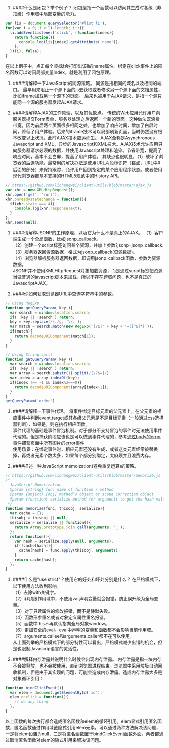 
1. ####什么是闭包？举个例子？
闭包是指一个函数可以访问其生成时各级（非顶级）作用域中局部变量的能力。  
```js
var lis = document.querySelector('#list li');
for(var i = 0; i < li.length; i++){
  li.addEventListener('click', (function(index){
    return function(){
      console.log(lis[index].getAttribute('name'));
    };
  })(i), false);
}
```
在以上例子中，点击每个li时就会打印出该li的name属性。绑定在click事件上的匿名函数可以访问局部变量index，就是利用了闭包原理。

1. ####请解释一下JavaScript的同源策略。
同源是指相同的域名以及相同的端口。
最早用来阻止一个源下面的js去获取或者修改另一个源下面的文档属性，比如iframe加载另一个源下的页面。
后来也被用于AJAX请求，是指一个源只能同一个源的服务器发起AJAX请求。    

1. ####请解释AJAX的工作原理，以及其优缺点。
传统的Web应用允许用户向服务器提交Form表单，服务器处理之后返回一个新的页面。这种做法既浪费带宽，因为前后两个页面很多相同之处，也增加了响应时间，增加了白屏时间，降低了用户体验。后来的iframe技术可以局部刷新页面，当时仍然没有根本改变以上状况，此时AJAX技术应运而生。
AJAX全称是Asynchronous Javascript and XML，异步的Javascript和XML技术。AJAX技术允许应用只向服务器请求必须的数据，并使用Javascript处理和渲染。节省带宽，提高了响应时间，基本不会白屏，提高了用户体验。
其缺点也很明显，（1）破坏了浏览器的后退功能，最常用的解决办法是使用URL片段标识符（锚点，URL中#后面的部分）来保持跟踪，允许用户回到指定的某个应用程序状态。或者使用现代浏览器都基本支持的HTML5规范中的History API。
```javascript
// https://github.com/lichangwei/client-utils/blob/master/ajax.js
var xhr = new XMLHttpRequest();
xhr.open('get', '/url');
xhr.onreadystatechange = function(){
  if(xhr.state === 4){
    console.log(xhr.responseText);
  }
};
xhr.send(null);
```

1. ####请解释JSONP的工作原理，以及它为什么不是真正的AJAX。
（1）客户端生成一个全局函数，比如jsonp_callback。  
（2）创建一个script标签访问某个资源，并加上参数?jsonp=jsonp_callback.  
（3）服务器返回资源数据，格式为jsonp_callback(资源数据)。  
（4）浏览器解析服务器返回数据，即调用jsonp_callback函数，参数为资源数据。  
JSONP并不使用XMLHttpRequest对象加载资源，而是通过script标签把资源当做普通的javascript脚本来加载，所以不存在跨域问题，也不是真正的JavascriptAJAX。

1. ####你如何获取浏览器URL中查询字符串中的参数。
```javascript
// Using RegExp  
function getQueryParam( key ){
  var search = window.location.search;
  if( !key || !search ) return;
  key = key.replace(/\./g, '\\.');
  var match = search.match(new RegExp('[?&]' + key + '=([^&]*)'));
  if(match){
    return decodeURIComponent(match[1]);
  }
}
```
```javascript
// Using String.split
function getQueryParam( key ){
  var search = window.location.search;
  if( !key || !search ) return;
  var array = search.substr(1).split(/[\?&=]/);
  var index = array.indexOf(key);
  if(index !== -1 && index%2===0){
    return decodeURIComponent(array[index+1]);
  }
}
getQueryParam('order')
```

1. ####请解释一下事件代理。
将事件绑定目标元素的父元素上。在父元素的相应事件中判断event.target或其各级父元素是不是目标元素（一般通过css选择器判断），如果是，则在执行相应函数。  
事件代理的基础是事件冒泡机制。对于部分不支持冒泡的事件时无法使用事件代理的。但是捕获阶段应该也是可以做到事件代理的，参考[通过body的error事件捕获页面中所有图片的error事件](./2013-06-06-Events-in-Capture-Phase.md)  
使用场景：在绑定事件时，相应元素还没有生成，或者这类元素经常被替换掉，再或者元素个数太多，如果每个都分别绑定，太麻烦并且浪费内存。  

1. ####描述一种JavaScript memoization(避免重复运算)的策略。
```javascript
// https://github.com/lichangwei/client-utils/blob/master/memorize.js
/*
  JavaScript Momorization
  @param {string} func name of function / method
  @param {object} [obj] mothed's object or scope correction object
  @param {function} serialize method for arguments to get the hash value.
 */
function memorize(func, thisobj, serialize){
  var cache = {};
  thisobj = thisobj || null;
  serialize = serialize || function(){
    return Array.prototype.join.call(arguments, '_');
  };
  return function(){
    var hash = serialize.apply(null, arguments);
    if(!cache[hash]){
      cache[hash] = func.apply(thisobj, arguments);
    }
    return cache[hash];
  };
}
```
1. ####什么是"use strict"？使用它的好处和坏处分别是什么？
在严格模式下，以下使用方法收到影响。  
（1）去除with关键字。  
（2）非顶级作用域中，不使用var声明变量就会报错，防止误升级为全局变量。  
（3）对于只读属性的修改报错，而不是静默失败。  
（4）函数形参重名或者对象定义属性重名报错。  
（5）函数中this不再默认指向全局对象window。  
（6）更加安全的eval。eval中声明的变量和函数都不会影响当前作用域。  
（7）arguments.callee和arguments.caller都不在可以使用。  
从上面列举的严格模式下的部分特性可以看出，严格模式减少出错的机会，但是也限制Javascrip语言的灵活性。  

1. ####解释内存泄露并说明什么时候会出现内存泄露。
内存泄露是指一块内存不会被释放，也不会被使用，直到浏览器进程结束。浏览器中采用垃圾自动回收机制，但是由于其实现的问题，可能会造成内存泄露。造成内存泄露大多是对象循环引用：
```javascript
function bindClickEvent(){
  var elem = document.getElementById('id');
  elem.onclick = function(){
    // do any thing
  }; 
}
```
以上函数的每次执行都会造成匿名函数和elem的循环引用。elem显式引用匿名函数，匿名函数通过作用域链隐式引用elem元素。可以通过两种方法解决该问题，一是将elem设置为null，二是将匿名函数置于bindClickEvent函数外面。两者都通过取消匿名函数对elem的隐式引用来解决该问题。

